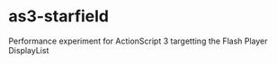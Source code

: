 as3-starfield
=============

Performance experiment for ActionScript 3 targetting the Flash Player DisplayList

